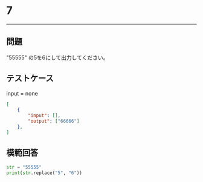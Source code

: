 # 7

---
## 問題

"55555" の5を6にして出力してください。

## テストケース
input = none
```json
[
	{
		"input": [],
		"output": ["66666"]
  	},
]
```

## 模範回答
```python
str = "55555"
print(str.replace("5", "6"))
```